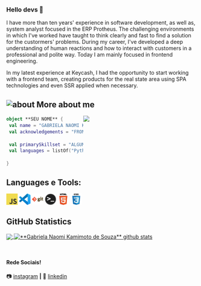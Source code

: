 ### Hello devs 👋

I have more than ten years' experience in software development, as well as, system analyst focused in the ERP Protheus. The challenging environments in which I've worked have taught to think clearly and fast to find a solution for the custormers' problems. During my career, I've developed a deep understanding of human reactions and how to interact with customers in a professional and polite way. Today I am mainly focused in frontend engineering.

In my latest experience at Keycash, I had the opportunity to start working with a frontend team, creating products for the real state area using SPA technologies and even SSR applied when necessary.


## <img width="45" alt="about" src="https://raw.github.com/elizarov/elizarov/master/about.png"> More about me

<img align="right" width="300" src="https://i2.wp.com/allhtaccess.info/wp-content/uploads/2018/03/programming.gif?fit=1281%2C716&ssl=1" />

```kotlin
object **SEU NOME** {
 val name = "GABRIELA NAOMI KAMIMOTO DE SOUZA"
 val acknowledgements = "FRONT END ENGINEER"
 
 val primarySkillset = "ALGUMAS HABILIDADES"
 val languages = listOf("Python", "JavaScript", "AdvPL", "React") 

}
```

## **Languages e Tools:**  

<code><img height="30" src="https://raw.githubusercontent.com/github/explore/80688e429a7d4ef2fca1e82350fe8e3517d3494d/topics/javascript/javascript.png"></code>
<code><img height="30" src="https://raw.githubusercontent.com/github/explore/80688e429a7d4ef2fca1e82350fe8e3517d3494d/topics/visual-studio-code/visual-studio-code.png"></code>
<code><img height="30" src="https://raw.githubusercontent.com/github/explore/80688e429a7d4ef2fca1e82350fe8e3517d3494d/topics/git/git.png"></code>
<code><img height="30" src="https://raw.githubusercontent.com/github/explore/80688e429a7d4ef2fca1e82350fe8e3517d3494d/topics/terminal/terminal.png"></code>
<code><img height="30" src="https://raw.githubusercontent.com/github/explore/80688e429a7d4ef2fca1e82350fe8e3517d3494d/topics/html/html.png"></code>
<code><img height="30" src="https://raw.githubusercontent.com/github/explore/80688e429a7d4ef2fca1e82350fe8e3517d3494d/topics/css/css.png"></code>


## **GitHub Statistics**

<a href="https://github.com/gabinaomi">
  <img align="center" src="https://github-readme-stats.vercel.app/api/top-langs/?username=gabinaomi&theme=dracula&hide_langs_below=1" />
</a>

<a href="https://github.com/gabinaomi">
 <img align="center" src="https://github-readme-stats.vercel.app/api?username=gabinaomi&show_icons=true&theme=dracula&line_height=27" alt="**Gabriela Naomi Kamimoto de Souza** github stats"/>
</a>

[instagram]: https://www.instagram.com/gabrielanaomi_/
[linkedin]: https://www.linkedin.com/in/gabrielanaomi/
<br>

#### Rede Sociais!

📷 [instagram][instagram] **|** 
👔 [linkedin][linkedin]

